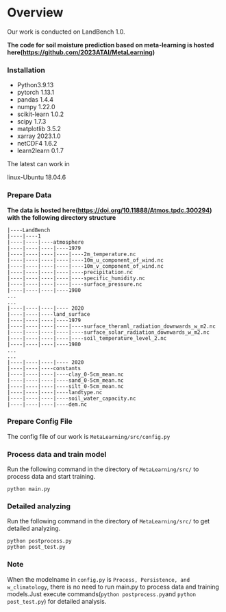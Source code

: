 # Overview

Our work is conducted on LandBench 1.0.

**The code for soil moisture prediction based on meta-learning is hosted here(https://github.com/2023ATAI/MetaLearning)**

### Installation

- Python3.9.13
- pytorch 1.13.1
- pandas 1.4.4
- numpy 1.22.0
- scikit-learn 1.0.2
- scipy 1.7.3
- matplotlib 3.5.2
- xarray 2023.1.0
- netCDF4 1.6.2
- learn2learn 0.1.7


The latest  can work in 

linux-Ubuntu 18.04.6

### Prepare Data

**The data is hosted here(https://doi.org/10.11888/Atmos.tpdc.300294) with the following directory structure**<br>

```
|----LandBench
|----|----1
|----|----|----atmosphere
|----|----|----|----1979
|----|----|----|----|----2m_temperature.nc
|----|----|----|----|----10m_u_component_of_wind.nc
|----|----|----|----|----10m_v_component_of_wind.nc
|----|----|----|----|----precipitation.nc
|----|----|----|----|----specific_humidity.nc
|----|----|----|----|----surface_pressure.nc
|----|----|----|----1980
...
...
|----|----|----|---- 2020
|----|----|----land_surface
|----|----|----|----1979
|----|----|----|----|----surface_theraml_radiation_downwards_w_m2.nc
|----|----|----|----|----surface_solar_radiation_downwards_w_m2.nc
|----|----|----|----|----soil_temperature_level_2.nc
|----|----|----|----1980
...
...
|----|----|----|---- 2020
|----|----|----constants
|----|----|----|----clay_0-5cm_mean.nc
|----|----|----|----sand_0-5cm_mean.nc
|----|----|----|----silt_0-5cm_mean.nc
|----|----|----|----landtype.nc
|----|----|----|----soil_water_capacity.nc
|----|----|----|----dem.nc
```

### Prepare Config File

The config file of our work is `MetaLearning/src/config.py`

### Process data and train model

Run the following command in the directory of `MetaLearning/src/` to process data and start training.

```
python main.py 
```

### Detailed analyzing

Run the following command in the directory of `MetaLearning/src/` to get detailed analyzing.

```
python postprocess.py 
python post_test.py 
```

### Note

When the modelname in `config.py` is `Process, Persistence, and w_climatology`, there is no need to run main.py to process data and training models.Just execute commands(`python postprocess.py`and `python post_test.py`) for detailed analysis.

